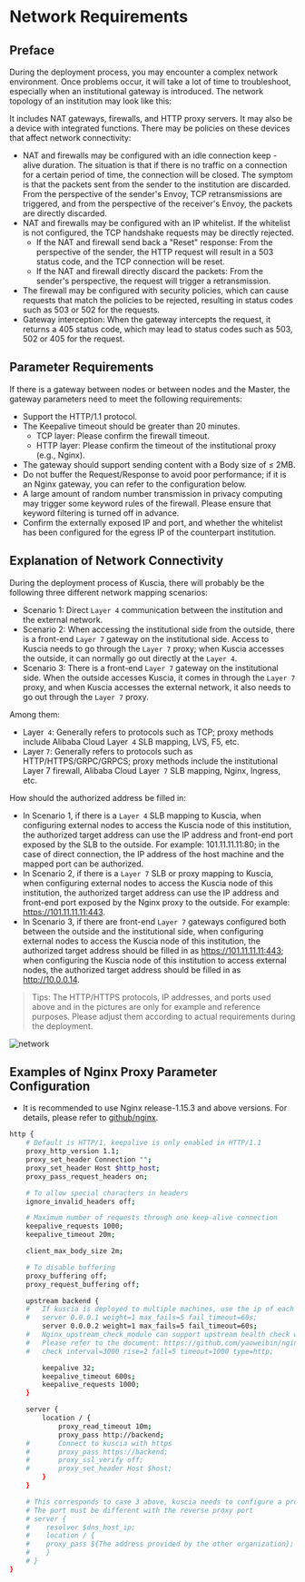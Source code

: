 # Network Requirements

## Preface

During the deployment process, you may encounter a complex network environment. Once problems occur, it will take a lot of time to troubleshoot, especially when an institutional gateway is introduced. The network topology of an institution may look like this:

It includes NAT gateways, firewalls, and HTTP proxy servers. It may also be a device with integrated functions. There may be policies on these devices that affect network connectivity:

- NAT and firewalls may be configured with an idle connection keep - alive duration. The situation is that if there is no traffic on a connection for a certain period of time, the connection will be closed. The symptom is that the packets sent from the sender to the institution are discarded. From the perspective of the sender's Envoy, TCP retransmissions are triggered, and from the perspective of the receiver's Envoy, the packets are directly discarded. 
- NAT and firewalls may be configured with an IP whitelist. If the whitelist is not configured, the TCP handshake requests may be directly rejected.
  - If the NAT and firewall send back a "Reset" response: From the perspective of the sender, the HTTP request will result in a 503 status code, and the TCP connection will be reset.  
  - If the NAT and firewall directly discard the packets: From the sender's perspective, the request will trigger a retransmission. 
- The firewall may be configured with security policies, which can cause requests that match the policies to be rejected, resulting in status codes such as 503 or 502 for the requests. 
- Gateway interception: When the gateway intercepts the request, it returns a 405 status code, which may lead to status codes such as 503, 502 or 405 for the request.  

## Parameter Requirements

If there is a gateway between nodes or between nodes and the Master, the gateway parameters need to meet the following requirements:

- Support the HTTP/1.1 protocol.
- The Keepalive timeout should be greater than 20 minutes.
  - TCP layer: Please confirm the firewall timeout.
  - HTTP layer: Please confirm the timeout of the institutional proxy (e.g., Nginx).
- The gateway should support sending content with a Body size of ≤ 2MB.
- Do not buffer the Request/Response to avoid poor performance; if it is an Nginx gateway, you can refer to the configuration below.
- A large amount of random number transmission in privacy computing may trigger some keyword rules of the firewall. Please ensure that keyword filtering is turned off in advance.
- Confirm the externally exposed IP and port, and whether the whitelist has been configured for the egress IP of the counterpart institution.

## Explanation of Network Connectivity

During the deployment process of Kuscia, there will probably be the following three different network mapping scenarios: 

- Scenario 1: Direct `Layer 4` communication between the institution and the external network. 
- Scenario 2: When accessing the institutional side from the outside, there is a front-end `Layer 7` gateway on the institutional side. Access to Kuscia needs to go through the `Layer 7` proxy; when Kuscia accesses the outside, it can normally go out directly at the `Layer 4`.  
- Scenario 3: There is a front-end `Layer 7` gateway on the institutional side. When the outside accesses Kuscia, it comes in through the `Layer 7` proxy, and when Kuscia accesses the external network, it also needs to go out through the `Layer 7` proxy. 

Among them:

- Layer` 4`: Generally refers to protocols such as TCP; proxy methods include Alibaba Cloud Layer` 4` SLB mapping, LVS, F5, etc.
- Layer `7`: Generally refers to protocols such as HTTP/HTTPS/GRPC/GRPCS; proxy methods include the institutional Layer 7 firewall, Alibaba Cloud Layer` 7` SLB mapping, Nginx, Ingress, etc.

How should the authorized address be filled in:

- In Scenario 1, if there is a `Layer 4` SLB mapping to Kuscia, when configuring external nodes to access the Kuscia node of this institution, the authorized target address can use the IP address and front-end port exposed by the SLB to the outside. For example: 101.11.11.11:80; in the case of direct connection, the IP address of the host machine and the mapped port can be authorized. 
- In Scenario 2, if there is a `Layer 7` SLB or proxy mapping to Kuscia, when configuring external nodes to access the Kuscia node of this institution, the authorized target address can use the IP address and front-end port exposed by the Nginx proxy to the outside. For example: <https://101.11.11.11:443>. 
- In Scenario 3, if there are front-end `Layer 7` gateways configured both between the outside and the institutional side, when configuring external nodes to access the Kuscia node of this institution, the authorized target address should be filled in as <https://101.11.11.11:443>; when configuring the Kuscia node of this institution to access external nodes, the authorized target address should be filled in as <http://10.0.0.14>. 

> Tips: The HTTP/HTTPS protocols, IP addresses, and ports used above and in the pictures are only for example and reference purposes. Please adjust them according to actual requirements during the deployment. 

![network](../imgs/network.png)

## Examples of Nginx Proxy Parameter Configuration

- It is recommended to use Nginx release-1.15.3 and above versions. For details, please refer to [github/nginx](https://github.com/nginx/nginx). 

```bash
http {
    # Default is HTTP/1, keepalive is only enabled in HTTP/1.1
    proxy_http_version 1.1;
    proxy_set_header Connection "";
    proxy_set_header Host $http_host;
    proxy_pass_request_headers on;

    # To allow special characters in headers
    ignore_invalid_headers off;

    # Maximum number of requests through one keep-alive connection
    keepalive_requests 1000;
    keepalive_timeout 20m;

    client_max_body_size 2m;

    # To disable buffering
    proxy_buffering off;
    proxy_request_buffering off;

    upstream backend {
    #   If kuscia is deployed to multiple machines, use the ip of each kuscia here
    #   server 0.0.0.1 weight=1 max_fails=5 fail_timeout=60s;
        server 0.0.0.2 weight=1 max_fails=5 fail_timeout=60s;
    #   Nginx_upstream_check_module can support upstream health check with Nginx
    #   Please refer to the document: https://github.com/yaoweibin/nginx_upstream_check_module/tree/master/doc
    #   check interval=3000 rise=2 fall=5 timeout=1000 type=http;

        keepalive 32;
        keepalive_timeout 600s;
        keepalive_requests 1000;
    }

    server {
        location / {
            proxy_read_timeout 10m;
            proxy_pass http://backend;
    #       Connect to kuscia with https
    #       proxy_pass https://backend;
    #       proxy_ssl_verify off;
    #       proxy_set_header Host $host;
        }
    }

    # This corresponds to case 3 above, kuscia needs to configure a proxy when accessing the internet
    # The port must be different with the reverse proxy port
    # server {
    #    resolver $dns_host_ip;
    #    location / {
    #    proxy_pass ${The address provided by the other organization};
    #    }
    # }
}
```
